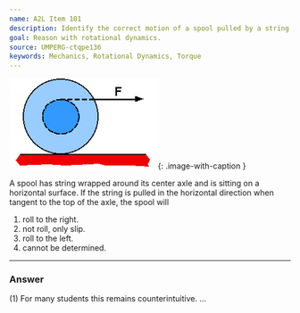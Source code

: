 ```yaml
---
name: A2L Item 101
description: Identify the correct motion of a spool pulled by a string passing over the top of the central axle.
goal: Reason with rotational dynamics.
source: UMPERG-ctqpe136
keywords: Mechanics, Rotational Dynamics, Torque
---
```


![Item101_fig1.gif](../images/Item101_fig1.gif){: .image-with-caption } 

A spool has string wrapped around its center axle and is sitting on a
horizontal surface.  If the string is pulled in the horizontal direction
when tangent to the top of the axle, the spool will

1. roll to the right.
2. not roll, only slip.
3. roll to the left.
4. cannot be determined.

<hr/>

### Answer

(1) For many students this remains counterintuitive.
...
